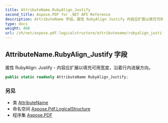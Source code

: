 ```yaml
---
title: AttributeName.RubyAlign_Justify
second_title: Aspose.PDF for .NET API Reference
description: AttributeName 字段。属性 RubyAlign Justify 内容应扩展以填充可用宽度，沿着行内进展方向
type: docs
weight: 460
url: /zh/net/aspose.pdf.logicalstructure/attributename/rubyalign_justify/
---
```

## AttributeName.RubyAlign_Justify 字段

属性 RubyAlign: Justify - 内容应扩展以填充可用宽度，沿着行内进展方向。

```csharp
public static readonly AttributeName RubyAlign_Justify;
```

### 另见

* 类 [AttributeName](../)
* 命名空间 [Aspose.Pdf.LogicalStructure](../../../aspose.pdf.logicalstructure/)
* 程序集 [Aspose.PDF](../../../)